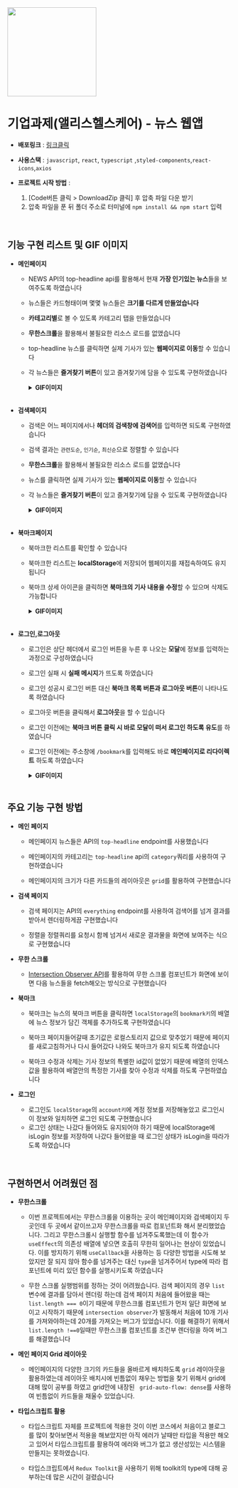 <img src='https://cdn.discordapp.com/attachments/1016940382061346880/1019400923870662756/news-newspaper-media-paper-press-article_108607.png' alt='' width='200'/>

# 기업과제(앨리스헬스케어) - 뉴스 웹앱

- **배포링크** : [링크클릭](https://codestates-fe-advanced-project-seokchanghwan-4.vercel.app/)
- **사용스택** : `javascript`, `react`, `typescript` ,`styled-components`,`react-icons`,`axios`
- **프로젝트 시작 방법** :

  1.  [Code버튼 클릭 > DownloadZip 클릭] 후 압축 파일 다운 받기
  2.  압축 파일을 푼 뒤 폴더 주소로 터미널에 `npm install && npm start` 입력

<br/>

## 기능 구현 리스트 및 GIF 이미지

- **메인페이지**

  - NEWS API의 top-headline api를 활용해서 현재 **가장 인기있는 뉴스**들을 보여주도록 하였습니다
  - 뉴스들은 카드형태이며 몇몇 뉴스들은 **크기를 다르게 만들었습니다**
  - **카테고리별**로 볼 수 있도록 카테고리 탭을 만들었습니다
  - **무한스크롤**을 활용해서 불필요한 리소스 로드를 없앴습니다
  - top-headline 뉴스를 클릭하면 실제 기사가 있는 **웹페이지로 이동**할 수 있습니다
  - 각 뉴스들은 **즐겨찾기 버튼**이 있고 즐겨찾기에 담을 수 있도록 구현하였습니다
    <details>
    <summary><strong>GIF이미지</strong></summary>
    <div markdown='1'>
    <img src='https://cdn.discordapp.com/attachments/1016940382061346880/1019423197885632602/Sep-14-2022_10-43-21.gif' alt='' />

    > 첫 번째 이미지: 메인페이지 레이아웃 및 카테고리 탭과 무한스크롤 기능을 확인할 수 있습니다

    <img src='https://cdn.discordapp.com/attachments/1016940382061346880/1019422120188575836/Sep-14-2022_10-37-46.gif' alt='' />

    > 두 번째 이미지: 뉴스 클릭시 실제 웹페이지로 이동하는 것을 확인할 수 있습니다

    <img src='https://cdn.discordapp.com/attachments/1016940382061346880/1019422119853043802/Sep-14-2022_10-38-10.gif' alt='' />

    > 세 번째 이미지: 즐겨찾기 기능을 확인할 수 있습니다

    </div>
    </details>

    <br/>

- **검색페이지**

  - 검색은 어느 페이지에서나 **헤더의 검색창에 검색어**를 입력하면 되도록 구현하였습니다
  - 검색 결과는 `관련도순`, `인기순`, `최신순`으로 정렬할 수 있습니다
  - **무한스크롤**을 활용해서 불필요한 리소스 로드를 없앴습니다
  - 뉴스를 클릭하면 실제 기사가 있는 **웹페이지로 이동**할 수 있습니다
  - 각 뉴스들은 **즐겨찾기 버튼**이 있고 즐겨찾기에 담을 수 있도록 구현하였습니다
    <details>
    <summary><strong>GIF이미지</strong></summary>
    <div markdown='1'>
    <img src='https://cdn.discordapp.com/attachments/1016940382061346880/1019425568598540399/Sep-14-2022_10-51-45.gif' alt='' />

    > 첫 번째 이미지: 검색어 입력 후 결과와 정렬 기능, 무한스크롤 기능을 확인할 수 있습니다

    <img src='https://cdn.discordapp.com/attachments/1016940382061346880/1019425620125548604/Sep-14-2022_10-52-57.gif' alt='' />

    > 두 번째 이미지: 뉴스 클릭시 실제 웹페이지로 이동하는 것을 확인할 수 있습니다

    <img src='https://cdn.discordapp.com/attachments/1016940382061346880/1019425759590367323/Sep-14-2022_10-53-38.gif' alt='' />

    > 세 번째 이미지: 즐겨찾기 기능을 확인할 수 있습니다

    </div>
    </details>

    <br/>

- **북마크페이지**

  - 북마크한 리스트를 확인할 수 있습니다
  - 북마크한 리스트는 **localStorage**에 저장되어 웹페이지를 재접속하여도 유지 됩니다
  - 북마크 상세 아이콘을 클릭하면 **북마크의 기사 내용을 수정**할 수 있으며 삭제도 가능합니다
    <details>
    <summary><strong>GIF이미지</strong></summary>
    <div markdown='1'>
    <img src='https://cdn.discordapp.com/attachments/1016940382061346880/1019425759590367323/Sep-14-2022_10-53-38.gif' alt='' />

    > 첫 번째 이미지: 북마크 리스트와 북마크 기사 수정, 삭제 기능을 확인할 수 있습니다

    <img src='https://cdn.discordapp.com/attachments/1016940382061346880/1019427546191900782/Sep-14-2022_10-57-17.gif' alt='' />

    > 두 번째 이미지: 웹페이지를 재접속해도 북마크 리스트가 남아있는 것을 확인할 수 있습니다

    </div>
    </details>

    <br/>

- **로그인,로그아웃**

  - 로그인은 상단 헤더에서 로그인 버튼을 누른 후 나오는 **모달**에 정보를 입력하는 과정으로 구성하였습니다
  - 로그인 실패 시 **실패 메시지**가 뜨도록 하였습니다
  - 로그인 성공시 로그인 버튼 대신 **북마크 목록 버튼과 로그아웃 버튼**이 나타나도록 하였습니다
  - 로그아웃 버튼을 클릭해서 **로그아웃**을 할 수 있습니다
  - 로그인 이전에는 **북마크 버튼 클릭 시 바로 모달이 떠서 로그인 하도록 유도**를 하였습니다
  - 로그인 이전에는 주소창에 `/bookmark`를 입력해도 바로 **메인페이지로 리다이렉트** 하도록 하였습니다
    <details>
    <summary><strong>GIF이미지</strong></summary>
    <div markdown='1'>
    <img src='https://cdn.discordapp.com/attachments/1016940382061346880/1019430759121027112/Sep-14-2022_11-13-21.gif' alt='' />

    > 첫 번째 이미지: 로그인 과정과 로그인 실패시 실패 메시지를 확인할 수 있습니다

    <img src='https://cdn.discordapp.com/attachments/1016940382061346880/1019430709158486016/Sep-14-2022_11-13-03.gif' alt='' />
     
    > 두 번째 이미지: 로그인 이전에 일부 기능을 막아놓은 것을 확인할 수 있습니다

    </div>
    </details>
    <br/>

## 주요 기능 구현 방법

- **메인 페이지**

  - 메인페이지 뉴스들은 API의 `top-headline` endpoint를 사용했습니다

  - 메인페이지의 카테고리는 `top-headline` api의 `category`쿼리를 사용하여 구현하였습니다
  - 메인페이지의 크기가 다른 카드들의 레이아웃은 `grid`를 활용하여 구현했습니다

- **검색 페이지**

  - 검색 페이지는 API의 `everything` endpoint를 사용하여 검색어를 넘겨 결과를 받아서 렌더링하게끔 구현했습니다

  - 정렬을 정렬쿼리를 요청시 함께 넘겨서 새로운 결과물을 화면에 보여주는 식으로 구현했습니다

- **무한 스크롤**

  - [Intersection Observer API](https://developer.mozilla.org/ko/docs/Web/API/Intersection_Observer_API)를 활용하여 무한 스크롤 컴포넌트가 화면에 보이면 다음 뉴스들을 fetch해오는 방식으로 구현했습니다

- **북마크**

  - 북마크는 뉴스의 북마크 버튼을 클릭하면 `localStorage`의 `bookmark키`의 배열에 뉴스 정보가 담긴 객체를 추가하도록 구현하였습니다

  - 북마크 페이지들어갈때 초기값은 로컬스토리지 값으로 맞추었기 때문에 페이지를 새로고침하거나 다시 들어갔다 나와도 북마크가 유지 되도록 하였습니다
  - 북마크 수정과 삭제는 기사 정보의 특별한 id값이 없었기 때문에 배열의 인덱스 값을 활용하여 배열안의 특정한 기사를 찾아 수정과 삭제를 하도록 구현하였습니다

- **로그인**

  - 로그인도 `localStorage`의 `account키`에 계정 정보를 저장해놓았고 로그인시 이 정보와 일치하면 로그인 되도록 구현했습니다
  - 로그인 상태는 나갔다 들어와도 유지되어야 하기 때문에 localStorage에 isLogin 정보를 저장하여 나갔다 들어왔을 때 로그인 상태가 isLogin을 따라가도록 하였습니다

<br/>

## 구현하면서 어려웠던 점

- **무한스크롤**

  - 이번 프로젝트에서는 무한스크롤을 이용하는 곳이 메인페이지와 검색페이지 두 곳인데 두 곳에서 같이쓰고자 무한스크롤을 따로 컴포넌트화 해서 분리했었습니다. 그리고 무한스크롤시 실행할 함수를 넘겨주도록했는데 이 함수가 `useEffect`의 의존성 배열에 넣으면 호출히 무한히 일어나는 현상이 있었습니다. 이를 방지하기 위해 `useCallback`을 사용하는 등 다양한 방법을 시도해 보았지만 잘 되지 않아 함수를 넘겨주는 대신 `type`을 넘겨주어서 type에 따라 컴포넌트에 미리 있던 함수를 실행시키도록 하였습니다

  - 무한 스크롤 실행범위를 정하는 것이 어려웠습니다. 검색 페이지의 경우 `list` 변수에 결과를 담아서 렌더링 하는데 검색 페이지 처음에 들어왔을 때는 `list.length === 0`이기 때문에 무한스크롤 컴포넌트가 먼저 일단 화면에 보이고 시작하기 때문에 `intersection observer`가 발동해서 처음에 10개 기사를 가져와야하는데 20개를 가져오는 버그가 있었습니다. 이를 해결하기 위해서 `list.length !==0`일때만 무한스크롤 컴포넌트를 조건부 렌더링을 하여 버그를 해결했습니다

- **메인 페이지 Grid 레이아웃**

  - 메인페이지의 다양한 크기의 카드들을 올바르게 배치하도록 `grid` 레이아웃을 활용하였는데 레이아웃 배치시에 빈틈없이 채우는 방법을 찾기 위해서 grid에 대해 많이 공부를 하였고 grid안에 내장된 ` grid-auto-flow: dense`를 사용하여 빈틈없이 카드들을 채울수 있었습니다.

- **타입스크립트 활용**

  - 타입스크립트 자체를 프로젝트에 적용한 것이 이번 코스에서 처음이고 블로그를 많이 찾아보면서 적용을 해보았지만 아직 에러가 날때만 타입을 적용만 해오고 있어서 타입스크립트를 활용하여 에러와 버그가 없고 생산성있는 시스템을 만들지는 못하였습니다.

  - 타입스크립트에서 `Redux Toolkit`을 사용하기 위해 toolkit의 type에 대해 공부하는데 많은 시간이 걸렸습니다
